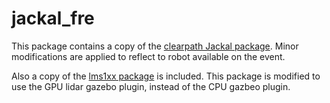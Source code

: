 jackal_fre
======

This package contains a copy of the [clearpath Jackal package](https://github.com/jackal/jackal). Minor modifications are applied to reflect to robot available on the event. 

Also a copy of the [lms1xx package](https://github.com/clearpathrobotics/LMS1xx/tree/melodic-devel) is included. This package is modified to use the GPU lidar gazebo plugin, instead of the CPU gazbeo plugin.

